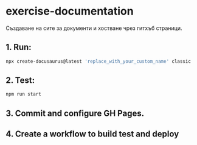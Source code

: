 # exercise-documentation
Създаване на сите за документи и хостване чрез гитхъб страници.

## 1. Run:

```sh
npx create-docusaurus@latest 'replace_with_your_custom_name' classic
```

## 2. Test:

```sh
npm run start
```

## 3. Commit and configure GH Pages.

## 4. Create a workflow to build test and deploy

